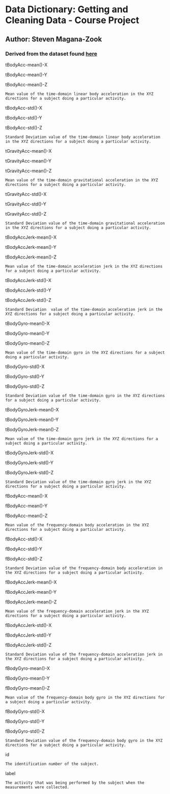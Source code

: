 # Data Dictionary: Getting and Cleaning Data - Course Project
## Author: Steven Magana-Zook
### Derived from the dataset found [here]( http://archive.ics.uci.edu/ml/datasets/Human+Activity+Recognition+Using+Smartphones)

tBodyAcc-mean()-X

tBodyAcc-mean()-Y

tBodyAcc-mean()-Z

	Mean value of the time-domain linear body acceleration in the XYZ directions for a subject doing a particular activity.
	


tBodyAcc-std()-X

tBodyAcc-std()-Y

tBodyAcc-std()-Z

	Standard Deviation value of the time-domain linear body acceleration in the XYZ directions for a subject doing a particular activity.
	
	
tGravityAcc-mean()-X

tGravityAcc-mean()-Y

tGravityAcc-mean()-Z

	Mean value of the time-domain gravitational acceleration in the XYZ directions for a subject doing a particular activity.
	
	
tGravityAcc-std()-X

tGravityAcc-std()-Y

tGravityAcc-std()-Z

	Standard Deviation value of the time-domain gravitational acceleration in the XYZ directions for a subject doing a particular activity.
	
	
tBodyAccJerk-mean()-X

tBodyAccJerk-mean()-Y

tBodyAccJerk-mean()-Z

	Mean value of the time-domain acceleration jerk in the XYZ directions for a subject doing a particular activity.
	
	
tBodyAccJerk-std()-X

tBodyAccJerk-std()-Y

tBodyAccJerk-std()-Z

	Standard Deviation  value of the time-domain acceleration jerk in the XYZ directions for a subject doing a particular activity.
	
	
tBodyGyro-mean()-X

tBodyGyro-mean()-Y

tBodyGyro-mean()-Z

	Mean value of the time-domain gyro in the XYZ directions for a subject doing a particular activity.
	
	
tBodyGyro-std()-X

tBodyGyro-std()-Y

tBodyGyro-std()-Z

	Standard Deviation value of the time-domain gyro in the XYZ directions for a subject doing a particular activity.
	
	
tBodyGyroJerk-mean()-X

tBodyGyroJerk-mean()-Y

tBodyGyroJerk-mean()-Z

	Mean value of the time-domain gyro jerk in the XYZ directions for a subject doing a particular activity.
	
	
tBodyGyroJerk-std()-X

tBodyGyroJerk-std()-Y

tBodyGyroJerk-std()-Z

	Standard Deviation value of the time-domain gyro jerk in the XYZ directions for a subject doing a particular activity.
	
	
fBodyAcc-mean()-X

fBodyAcc-mean()-Y

fBodyAcc-mean()-Z

	Mean value of the frequency-domain body acceleration in the XYZ directions for a subject doing a particular activity.
	
	
fBodyAcc-std()-X

fBodyAcc-std()-Y

fBodyAcc-std()-Z

	Standard Deviation value of the frequency-domain body acceleration in the XYZ directions for a subject doing a particular activity.
	
	
fBodyAccJerk-mean()-X

fBodyAccJerk-mean()-Y

fBodyAccJerk-mean()-Z

	Mean value of the frequency-domain acceleration jerk in the XYZ directions for a subject doing a particular activity.
	

fBodyAccJerk-std()-X

fBodyAccJerk-std()-Y

fBodyAccJerk-std()-Z

	Standard Deviation value of the frequency-domain acceleration jerk in the XYZ directions for a subject doing a particular activity.
	

fBodyGyro-mean()-X

fBodyGyro-mean()-Y

fBodyGyro-mean()-Z

	Mean value of the frequency-domain body gyro in the XYZ directions for a subject doing a particular activity.
	

fBodyGyro-std()-X

fBodyGyro-std()-Y

fBodyGyro-std()-Z

	Standard Deviation value of the frequency-domain body gyro in the XYZ directions for a subject doing a particular activity.
	

id

	The identification number of the subject.
	

label

	The activity that was being performed by the subject when the measurements were collected.
	
